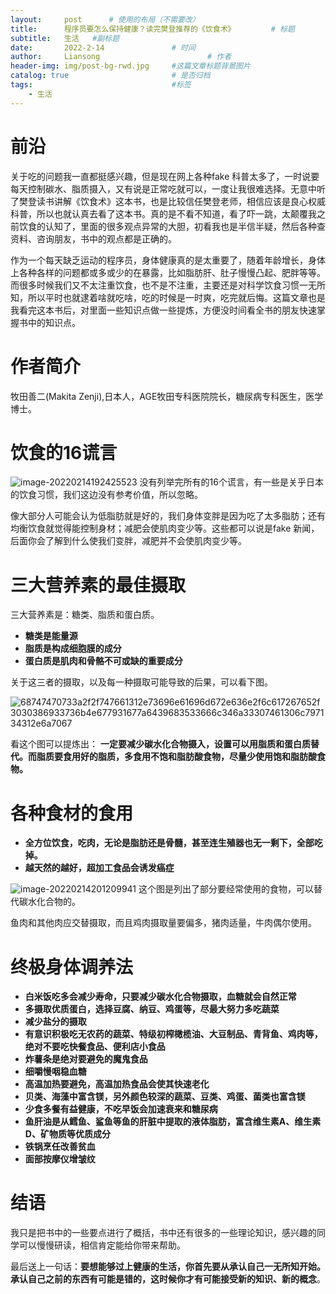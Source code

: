 ```yaml
---
layout:     post      # 使用的布局（不需要改）
title:      程序员要怎么保持健康？读完樊登推荐的《饮食术》        # 标题
subtitle:   生活   #副标题
date:       2022-2-14 				# 时间
author:     Liansong 						# 作者
header-img: img/post-bg-rwd.jpg 	#这篇文章标题背景图片
catalog: true 						# 是否归档
tags:								#标签
    - 生活
---
```


# 前沿

关于吃的问题我一直都挺感兴趣，但是现在网上各种fake 科普太多了，一时说要每天控制碳水、脂质摄入，又有说是正常吃就可以，一度让我很难选择。无意中听了樊登读书讲解《饮食术》这本书，也是比较信任樊登老师，相信应该是良心权威科普，所以也就认真去看了这本书。真的是不看不知道，看了吓一跳，太颠覆我之前饮食的认知了，里面的很多观点异常的大胆，初看我也是半信半疑，然后各种查资料、咨询朋友，书中的观点都是正确的。

作为一个每天缺乏运动的程序员，身体健康真的是太重要了，随着年龄增长，身体上各种各样的问题都或多或少的在暴露，比如脂肪肝、肚子慢慢凸起、肥胖等等。而很多时候我们又不太注重饮食，也不是不注重，主要还是对科学饮食习惯一无所知，所以平时也就逮着啥就吃啥，吃的时候是一时爽，吃完就后悔。这篇文章也是我看完这本书后，对里面一些知识点做一些提炼，方便没时间看全书的朋友快速掌握书中的知识点。

# 作者简介
牧田善二(Makita Zenji),日本人，AGE牧田专科医院院长，糖尿病专科医生，医学博士。


# 饮食的16谎言
![image-20220214192425523](![](https://p.ipic.vip/ou6tmm.jpeg))
没有列举完所有的16个谎言，有一些是关乎日本的饮食习惯，我们这边没有参考价值，所以忽略。

像大部分人可能会认为低脂肪就是好的，我们身体变胖是因为吃了太多脂肪；还有均衡饮食就觉得能控制身材；减肥会使肌肉变少等。这些都可以说是fake 新闻，后面你会了解到什么使我们变胖，减肥并不会使肌肉变少等。

# 三大营养素的最佳摄取
三大营养素是：糖类、脂质和蛋白质。

- **糖类是能量源**
- **脂质是构成细胞膜的成分**
- **蛋白质是肌肉和骨骼不可或缺的重要成分**

关于这三者的摄取，以及每一种摄取可能导致的后果，可以看下图。

![68747470733a2f2f747661312e73696e61696d672e636e2f6c617267652f3030386933736b4e677931677a6439683533666c346a33307461306c797134312e6a7067](https://p.ipic.vip/a2umlb.jpg)

看这个图可以提炼出： **一定要减少碳水化合物摄入，设置可以用脂质和蛋白质替代。而脂质要食用好的脂质，多食用不饱和脂肪酸食物，尽量少使用饱和脂肪酸食物。**

# 各种食材的食用
- **全方位饮食，吃肉，无论是脂肪还是骨髓，甚至连生殖器也无一剩下，全部吃掉。**
- **越天然的越好，超加工食品会诱发癌症**

![image-20220214201209941](https://tva1.sinaimg.cn/large/008i3skNgy1gzdaurr1axj30p20pvgn4.jpg)
这个图是列出了部分要经常使用的食物，可以替代碳水化合物的。 

鱼肉和其他肉应交替摄取，而且鸡肉摄取量要偏多，猪肉适量，牛肉偶尔使用。

# 终极身体调养法
- **白米饭吃多会减少寿命，只要减少碳水化合物摄取，血糖就会自然正常**
- **多摄取优质蛋白，选择豆腐、纳豆、鸡蛋等，尽最大努力多吃蔬菜**
- **减少盐分的摄取**
- **有意识积极吃无农药的蔬菜、特级初榨橄榄油、大豆制品、青背鱼、鸡肉等，绝对不要吃快餐食品、便利店小食品**
- **炸薯条是绝对要避免的魔鬼食品**
- **细嚼慢咽稳血糖**
- **高温加热要避免，高温加热食品会使其快速老化**
- **贝类、海藻中富含镁，另外颜色较深的蔬菜、豆类、鸡蛋、菌类也富含镁**
- **少食多餐有益健康，不吃早饭会加速衰来和糖尿病**
- **鱼肝油是从鳕鱼、鲨鱼等鱼的肝脏中提取的液体脂肪，富含维生素A、维生素D、矿物质等优质成分**
- **铁锅烹任改善贫血**
- **面部按摩仪增皱纹**

# 结语
我只是把书中的一些要点进行了概括，书中还有很多的一些理论知识，感兴趣的同学可以慢慢研读，相信肯定能给你带来帮助。

最后送上一句话：**要想能够过上健康的生活，你首先要从承认自己一无所知开始。承认自己之前的东西有可能是错的，这时候你才有可能接受新的知识、新的概念**。
